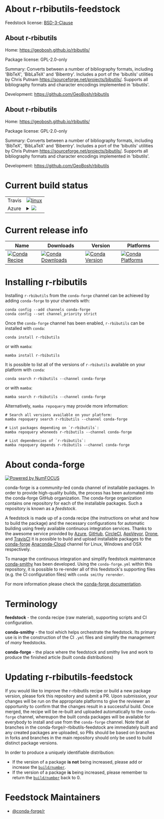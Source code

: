 About r-rbibutils-feedstock
===========================

Feedstock license: [BSD-3-Clause](https://github.com/conda-forge/r-rbibutils-feedstock/blob/main/LICENSE.txt)


About r-rbibutils
-----------------

Home: https://geobosh.github.io/rbibutils/

Package license: GPL-2.0-only

Summary: Converts between a number of bibliography formats, including 'BibTeX', 'BibLaTeX' and 'Bibentry'.  Includes a port of the 'bibutils' utilities by Chris Putnam <https://sourceforge.net/projects/bibutils/>. Supports all bibliography formats and character encodings implemented in 'bibutils'.

Development: https://github.com/GeoBosh/rbibutils

About r-rbibutils
-----------------

Home: https://geobosh.github.io/rbibutils/

Package license: GPL-2.0-only

Summary: Converts between a number of bibliography formats, including 'BibTeX', 'BibLaTeX' and 'Bibentry'.  Includes a port of the 'bibutils' utilities by Chris Putnam <https://sourceforge.net/projects/bibutils/>. Supports all bibliography formats and character encodings implemented in 'bibutils'.

Development: https://github.com/GeoBosh/rbibutils

Current build status
====================


<table><tr>
    <td>Travis</td>
    <td>
      <a href="https://app.travis-ci.com/conda-forge/r-rbibutils-feedstock">
        <img alt="linux" src="https://img.shields.io/travis/com/conda-forge/r-rbibutils-feedstock/main.svg?label=Linux">
      </a>
    </td>
  </tr>
    
  <tr>
    <td>Azure</td>
    <td>
      <details>
        <summary>
          <a href="https://dev.azure.com/conda-forge/feedstock-builds/_build/latest?definitionId=10872&branchName=main">
            <img src="https://dev.azure.com/conda-forge/feedstock-builds/_apis/build/status/r-rbibutils-feedstock?branchName=main">
          </a>
        </summary>
        <table>
          <thead><tr><th>Variant</th><th>Status</th></tr></thead>
          <tbody><tr>
              <td>linux_64_r_base4.2</td>
              <td>
                <a href="https://dev.azure.com/conda-forge/feedstock-builds/_build/latest?definitionId=10872&branchName=main">
                  <img src="https://dev.azure.com/conda-forge/feedstock-builds/_apis/build/status/r-rbibutils-feedstock?branchName=main&jobName=linux&configuration=linux%20linux_64_r_base4.2" alt="variant">
                </a>
              </td>
            </tr><tr>
              <td>linux_64_r_base4.3</td>
              <td>
                <a href="https://dev.azure.com/conda-forge/feedstock-builds/_build/latest?definitionId=10872&branchName=main">
                  <img src="https://dev.azure.com/conda-forge/feedstock-builds/_apis/build/status/r-rbibutils-feedstock?branchName=main&jobName=linux&configuration=linux%20linux_64_r_base4.3" alt="variant">
                </a>
              </td>
            </tr><tr>
              <td>linux_aarch64_r_base4.2</td>
              <td>
                <a href="https://dev.azure.com/conda-forge/feedstock-builds/_build/latest?definitionId=10872&branchName=main">
                  <img src="https://dev.azure.com/conda-forge/feedstock-builds/_apis/build/status/r-rbibutils-feedstock?branchName=main&jobName=linux&configuration=linux%20linux_aarch64_r_base4.2" alt="variant">
                </a>
              </td>
            </tr><tr>
              <td>linux_aarch64_r_base4.3</td>
              <td>
                <a href="https://dev.azure.com/conda-forge/feedstock-builds/_build/latest?definitionId=10872&branchName=main">
                  <img src="https://dev.azure.com/conda-forge/feedstock-builds/_apis/build/status/r-rbibutils-feedstock?branchName=main&jobName=linux&configuration=linux%20linux_aarch64_r_base4.3" alt="variant">
                </a>
              </td>
            </tr><tr>
              <td>linux_ppc64le_r_base4.2</td>
              <td>
                <a href="https://dev.azure.com/conda-forge/feedstock-builds/_build/latest?definitionId=10872&branchName=main">
                  <img src="https://dev.azure.com/conda-forge/feedstock-builds/_apis/build/status/r-rbibutils-feedstock?branchName=main&jobName=linux&configuration=linux%20linux_ppc64le_r_base4.2" alt="variant">
                </a>
              </td>
            </tr><tr>
              <td>linux_ppc64le_r_base4.3</td>
              <td>
                <a href="https://dev.azure.com/conda-forge/feedstock-builds/_build/latest?definitionId=10872&branchName=main">
                  <img src="https://dev.azure.com/conda-forge/feedstock-builds/_apis/build/status/r-rbibutils-feedstock?branchName=main&jobName=linux&configuration=linux%20linux_ppc64le_r_base4.3" alt="variant">
                </a>
              </td>
            </tr><tr>
              <td>osx_64_r_base4.2</td>
              <td>
                <a href="https://dev.azure.com/conda-forge/feedstock-builds/_build/latest?definitionId=10872&branchName=main">
                  <img src="https://dev.azure.com/conda-forge/feedstock-builds/_apis/build/status/r-rbibutils-feedstock?branchName=main&jobName=osx&configuration=osx%20osx_64_r_base4.2" alt="variant">
                </a>
              </td>
            </tr><tr>
              <td>osx_64_r_base4.3</td>
              <td>
                <a href="https://dev.azure.com/conda-forge/feedstock-builds/_build/latest?definitionId=10872&branchName=main">
                  <img src="https://dev.azure.com/conda-forge/feedstock-builds/_apis/build/status/r-rbibutils-feedstock?branchName=main&jobName=osx&configuration=osx%20osx_64_r_base4.3" alt="variant">
                </a>
              </td>
            </tr><tr>
              <td>osx_arm64_r_base4.2</td>
              <td>
                <a href="https://dev.azure.com/conda-forge/feedstock-builds/_build/latest?definitionId=10872&branchName=main">
                  <img src="https://dev.azure.com/conda-forge/feedstock-builds/_apis/build/status/r-rbibutils-feedstock?branchName=main&jobName=osx&configuration=osx%20osx_arm64_r_base4.2" alt="variant">
                </a>
              </td>
            </tr><tr>
              <td>osx_arm64_r_base4.3</td>
              <td>
                <a href="https://dev.azure.com/conda-forge/feedstock-builds/_build/latest?definitionId=10872&branchName=main">
                  <img src="https://dev.azure.com/conda-forge/feedstock-builds/_apis/build/status/r-rbibutils-feedstock?branchName=main&jobName=osx&configuration=osx%20osx_arm64_r_base4.3" alt="variant">
                </a>
              </td>
            </tr><tr>
              <td>win_64</td>
              <td>
                <a href="https://dev.azure.com/conda-forge/feedstock-builds/_build/latest?definitionId=10872&branchName=main">
                  <img src="https://dev.azure.com/conda-forge/feedstock-builds/_apis/build/status/r-rbibutils-feedstock?branchName=main&jobName=win&configuration=win%20win_64_" alt="variant">
                </a>
              </td>
            </tr>
          </tbody>
        </table>
      </details>
    </td>
  </tr>
</table>

Current release info
====================

| Name | Downloads | Version | Platforms |
| --- | --- | --- | --- |
| [![Conda Recipe](https://img.shields.io/badge/recipe-r--rbibutils-green.svg)](https://anaconda.org/conda-forge/r-rbibutils) | [![Conda Downloads](https://img.shields.io/conda/dn/conda-forge/r-rbibutils.svg)](https://anaconda.org/conda-forge/r-rbibutils) | [![Conda Version](https://img.shields.io/conda/vn/conda-forge/r-rbibutils.svg)](https://anaconda.org/conda-forge/r-rbibutils) | [![Conda Platforms](https://img.shields.io/conda/pn/conda-forge/r-rbibutils.svg)](https://anaconda.org/conda-forge/r-rbibutils) |

Installing r-rbibutils
======================

Installing `r-rbibutils` from the `conda-forge` channel can be achieved by adding `conda-forge` to your channels with:

```
conda config --add channels conda-forge
conda config --set channel_priority strict
```

Once the `conda-forge` channel has been enabled, `r-rbibutils` can be installed with `conda`:

```
conda install r-rbibutils
```

or with `mamba`:

```
mamba install r-rbibutils
```

It is possible to list all of the versions of `r-rbibutils` available on your platform with `conda`:

```
conda search r-rbibutils --channel conda-forge
```

or with `mamba`:

```
mamba search r-rbibutils --channel conda-forge
```

Alternatively, `mamba repoquery` may provide more information:

```
# Search all versions available on your platform:
mamba repoquery search r-rbibutils --channel conda-forge

# List packages depending on `r-rbibutils`:
mamba repoquery whoneeds r-rbibutils --channel conda-forge

# List dependencies of `r-rbibutils`:
mamba repoquery depends r-rbibutils --channel conda-forge
```


About conda-forge
=================

[![Powered by
NumFOCUS](https://img.shields.io/badge/powered%20by-NumFOCUS-orange.svg?style=flat&colorA=E1523D&colorB=007D8A)](https://numfocus.org)

conda-forge is a community-led conda channel of installable packages.
In order to provide high-quality builds, the process has been automated into the
conda-forge GitHub organization. The conda-forge organization contains one repository
for each of the installable packages. Such a repository is known as a *feedstock*.

A feedstock is made up of a conda recipe (the instructions on what and how to build
the package) and the necessary configurations for automatic building using freely
available continuous integration services. Thanks to the awesome service provided by
[Azure](https://azure.microsoft.com/en-us/services/devops/), [GitHub](https://github.com/),
[CircleCI](https://circleci.com/), [AppVeyor](https://www.appveyor.com/),
[Drone](https://cloud.drone.io/welcome), and [TravisCI](https://travis-ci.com/)
it is possible to build and upload installable packages to the
[conda-forge](https://anaconda.org/conda-forge) [Anaconda-Cloud](https://anaconda.org/)
channel for Linux, Windows and OSX respectively.

To manage the continuous integration and simplify feedstock maintenance
[conda-smithy](https://github.com/conda-forge/conda-smithy) has been developed.
Using the ``conda-forge.yml`` within this repository, it is possible to re-render all of
this feedstock's supporting files (e.g. the CI configuration files) with ``conda smithy rerender``.

For more information please check the [conda-forge documentation](https://conda-forge.org/docs/).

Terminology
===========

**feedstock** - the conda recipe (raw material), supporting scripts and CI configuration.

**conda-smithy** - the tool which helps orchestrate the feedstock.
                   Its primary use is in the construction of the CI ``.yml`` files
                   and simplify the management of *many* feedstocks.

**conda-forge** - the place where the feedstock and smithy live and work to
                  produce the finished article (built conda distributions)


Updating r-rbibutils-feedstock
==============================

If you would like to improve the r-rbibutils recipe or build a new
package version, please fork this repository and submit a PR. Upon submission,
your changes will be run on the appropriate platforms to give the reviewer an
opportunity to confirm that the changes result in a successful build. Once
merged, the recipe will be re-built and uploaded automatically to the
`conda-forge` channel, whereupon the built conda packages will be available for
everybody to install and use from the `conda-forge` channel.
Note that all branches in the conda-forge/r-rbibutils-feedstock are
immediately built and any created packages are uploaded, so PRs should be based
on branches in forks and branches in the main repository should only be used to
build distinct package versions.

In order to produce a uniquely identifiable distribution:
 * If the version of a package **is not** being increased, please add or increase
   the [``build/number``](https://docs.conda.io/projects/conda-build/en/latest/resources/define-metadata.html#build-number-and-string).
 * If the version of a package **is** being increased, please remember to return
   the [``build/number``](https://docs.conda.io/projects/conda-build/en/latest/resources/define-metadata.html#build-number-and-string)
   back to 0.

Feedstock Maintainers
=====================

* [@conda-forge/r](https://github.com/conda-forge/r/)

